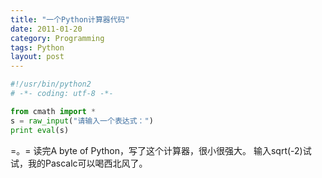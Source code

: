 ```yaml
---
title: "一个Python计算器代码"
date: 2011-01-20
category: Programming
tags: Python
layout: post
---
```


```python
#!/usr/bin/python2
# -*- coding: utf-8 -*-

from cmath import *
s = raw_input("请输入一个表达式：")
print eval(s)
```
=。= 读完A byte of Python，写了这个计算器，很小很强大。
输入sqrt(-2)试试，我的Pascalc可以喝西北风了。
